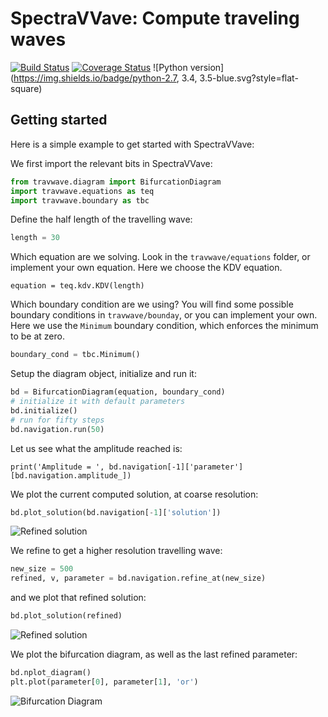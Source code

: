 # SpectraVVave: Compute traveling waves

[![Build Status](https://img.shields.io/travis/olivierverdier/SpecTraVVave/master.svg)](https://travis-ci.org/olivierverdier/SpecTraVVave)
[![Coverage Status](https://img.shields.io/coveralls/olivierverdier/SpecTraVVave/master.svg)](https://coveralls.io/r/olivierverdier/SpecTraVVave?branch=master)
![Python version](https://img.shields.io/badge/python-2.7, 3.4, 3.5-blue.svg?style=flat-square)

## Getting started

Here is a simple example to get started with SpectraVVave:

We first import the relevant bits in SpectraVVave:

```python
from travwave.diagram import BifurcationDiagram
import travwave.equations as teq
import travwave.boundary as tbc
```

Define the half length of the travelling wave:
```python
length = 30
```

Which equation are we solving. Look in the `travwave/equations` folder, or implement your own equation. Here we choose the KDV equation.
```
equation = teq.kdv.KDV(length)
```

Which boundary condition are we using? You will find some possible boundary conditions in `travwave/bounday`, or you can implement your own. Here we use the `Minimum` boundary condition, which enforces the minimum to be at zero.
```python
boundary_cond = tbc.Minimum()
```

Setup the diagram object, initialize and run it:
```python
bd = BifurcationDiagram(equation, boundary_cond)
# initialize it with default parameters
bd.initialize()
# run for fifty steps
bd.navigation.run(50)
```

Let us see what the amplitude reached is:
```
print('Amplitude = ', bd.navigation[-1]['parameter'][bd.navigation.amplitude_])
```

We plot the current computed solution, at coarse resolution:
```python
bd.plot_solution(bd.navigation[-1]['solution'])
```
![Refined solution](https://github.com/olivierverdier/SpecTraVVave/raw/master/coarse.png)

We refine to get a higher resolution travelling wave:
```python
new_size = 500
refined, v, parameter = bd.navigation.refine_at(new_size)
```

and we plot that refined solution:
```python
bd.plot_solution(refined)
```

![Refined solution](https://github.com/olivierverdier/SpecTraVVave/raw/master/wave.png)

We plot the bifurcation diagram, as well as the last refined parameter:
```python
bd.nplot_diagram()
plt.plot(parameter[0], parameter[1], 'or')
```

![Bifurcation Diagram](https://github.com/olivierverdier/SpecTraVVave/raw/master/diagram.png)

